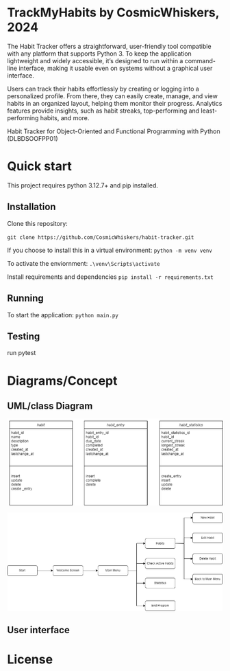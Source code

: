 # TrackMyHabits by CosmicWhiskers, 2024
 The Habit Tracker offers a straightforward, user-friendly tool compatible with any platform that supports Python 3. To keep the application lightweight and widely accessible, it’s designed to run within a command-line interface, making it usable even on systems without a graphical user interface.

Users can track their habits effortlessly by creating or logging into a personalized profile. From there, they can easily create, manage, and view habits in an organized layout, helping them monitor their progress. Analytics features provide insights, such as habit streaks, top-performing and least-performing habits, and more.

Habit Tracker for Object-Oriented and Functional Programming with Python (DLBDSOOFPP01)


# Quick start
This project requires python 3.12.7+ and pip installed.

## Installation
Clone this repository:

`git clone https://github.com/CosmicWhiskers/habit-tracker.git`

If you choose to install this in a virtual environment: 
`python -m venv venv`

To activate the enviornment:
`.\venv\Scripts\activate`

Install requirements and dependencies
`pip install -r requirements.txt`

## Running
To start the application:
`python main.py`

## Testing
run pytest

# Diagrams/Concept

## UML/class Diagram
![Alt text](diagrams/classes.png?raw=true "Class Diagram")


![Alt text](diagrams/userflow.png?raw=true "Userflow Diagram")

## User interface

# License